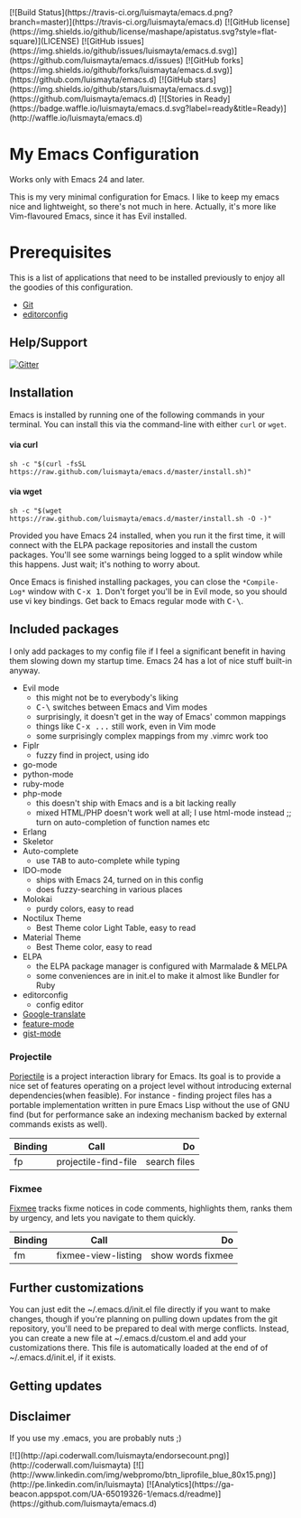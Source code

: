 <span class="badges">
[![Build Status](https://travis-ci.org/luismayta/emacs.d.png?branch=master)](https://travis-ci.org/luismayta/emacs.d)
[![GitHub license](https://img.shields.io/github/license/mashape/apistatus.svg?style=flat-square)](LICENSE)
[![GitHub issues](https://img.shields.io/github/issues/luismayta/emacs.d.svg)](https://github.com/luismayta/emacs.d/issues)
[![GitHub forks](https://img.shields.io/github/forks/luismayta/emacs.d.svg)](https://github.com/luismayta/emacs.d)
[![GitHub stars](https://img.shields.io/github/stars/luismayta/emacs.d.svg)](https://github.com/luismayta/emacs.d)
[![Stories in Ready](https://badge.waffle.io/luismayta/emacs.d.svg?label=ready&title=Ready)](http://waffle.io/luismayta/emacs.d)
</span>

# My Emacs Configuration

Works only with Emacs 24 and later.

This is my very minimal configuration for Emacs. I like to keep my emacs
nice and lightweight, so there's not much in here. Actually, it's more like
Vim-flavoured Emacs, since it has Evil installed.

# Prerequisites

This is a list of applications that need to be installed previously to enjoy all the goodies of this configuration.

* [Git](http://git-scm.com/)
* [editorconfig](http://editorconfig.org)

## Help/Support

[![Gitter](https://badges.gitter.im/Join%20Chat.svg)](https://gitter.im/luismayta/emacs.d?utm_source=badge&utm_medium=badge&utm_campaign=pr-badge&utm_content=body_badge)

## Installation

Emacs is installed by running one of the following commands in your terminal.
You can install this via the command-line with either `curl` or `wget`.

#### via curl

`sh -c "$(curl -fsSL https://raw.github.com/luismayta/emacs.d/master/install.sh)"`

#### via wget

`sh -c "$(wget https://raw.github.com/luismayta/emacs.d/master/install.sh -O -)"`

Provided you have Emacs 24 installed, when you run it the first time, it will
connect with the ELPA package repositories and install the custom packages.
You'll see some warnings being logged to a split window while this happens.
Just wait; it's nothing to worry about.

Once Emacs is finished installing packages, you can close the `*Compile-Log*`
window with <kbd>C-x 1</kbd>. Don't forget you'll be in Evil mode, so you
should use vi key bindings. Get back to Emacs regular mode with <kbd>C-\\</kbd>.

## Included packages

I only add packages to my config file if I feel a significant benefit in
having them slowing down my startup time. Emacs 24 has a lot of nice stuff
built-in anyway.

  * Evil mode
    - this might not be to everybody's liking
    - <kbd>C-\\</kbd> switches between Emacs and Vim modes
    - surprisingly, it doesn't get in the way of Emacs' common mappings
    - things like <kbd>C-x ...</kbd> still work, even in Vim mode
    - some surprisingly complex mappings from my .vimrc work too
  * Fiplr
    - fuzzy find in project, using ido
  * go-mode
  * python-mode
  * ruby-mode
  * php-mode
    - this doesn't ship with Emacs and is a bit lacking really
    - mixed HTML/PHP doesn't work well at all; I use html-mode instead
;; turn on auto-completion of function names etc
  * Erlang
  * Skeletor
  * Auto-complete
    - use <kbd>TAB</kbd> to auto-complete while typing
  * IDO-mode
    - ships with Emacs 24, turned on in this config
    - does fuzzy-searching in various places
  * Molokai
    - purdy colors, easy to read
  * Noctilux Theme
    - Best Theme color Light Table, easy to read
  * Material Theme
    - Best Theme color, easy to read
  * ELPA
    - the ELPA package manager is configured with Marmalade & MELPA
    - some conveniences are in init.el to make it almost like Bundler for Ruby
  * editorconfig
    - config editor
  * [Google-translate](https://github.com/atykhonov/google-translate)
  * [feature-mode](https://github.com/michaelklishin/cucumber.el)
  * [gist-mode](https://github.com/defunkt/gist.el)

### Projectile

[Porjectile](https://github.com/bbatsov/projectile) is a project interaction library for Emacs.
Its goal is to provide a nice set of features operating on a project level without
introducing external dependencies(when feasible). For instance - finding project files
has a portable implementation written in pure Emacs Lisp without the use of GNU
find (but for performance sake an indexing mechanism backed by external commands exists as well).

| Binding        | Call                 | Do           |
| -------------- |:--------------------:| ------------:|
| fp             | projectile-find-file | search files |

### Fixmee

[Fixmee](https://github.com/rolandwalker/fixmee) tracks fixme notices in code comments, highlights them, ranks them by urgency, and lets you navigate to them quickly.

| Binding        | Call                 | Do                |
| -------------- |:--------------------:| -----------------:|
| fm             | fixmee-view-listing  | show words fixmee |

## Further customizations

You can just edit the ~/.emacs.d/init.el file directly if you want to make
changes, though if you're planning on pulling down updates from the git
repository, you'll need to be prepared to deal with merge conflicts. Instead,
you can create a new file at ~/.emacs.d/custom.el and add your customizations
there. This file is automatically loaded at the end of of ~/.emacs.d/init.el,
if it exists.

## Getting updates

## Disclaimer

If you use my .emacs, you are probably nuts ;)

<span class="badges">
[![](http://api.coderwall.com/luismayta/endorsecount.png)](http://coderwall.com/luismayta)
[![](http://www.linkedin.com/img/webpromo/btn_liprofile_blue_80x15.png)](http://pe.linkedin.com/in/luismayta)
[![Analytics](https://ga-beacon.appspot.com/UA-65019326-1/emacs.d/readme)](https://github.com/luismayta/emacs.d)
</span>
